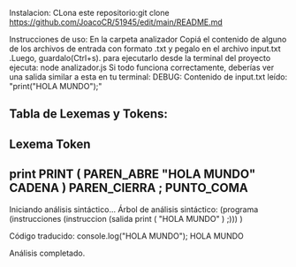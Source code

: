 Instalacion: CLona este repositorio:git clone https://github.com/JoacoCR/51945/edit/main/README.md

Instrucciones de uso:
En la carpeta analizador Copiá el contenido de alguno de los archivos de entrada con formato .txt y pegalo en el archivo input.txt .Luego, guardalo(Ctrl+s).
para ejecutarlo desde la terminal del proyecto ejecuta: node analizador.js
Si todo funciona correctamente, deberías ver una salida similar a esta en tu terminal:
DEBUG: Contenido de input.txt leído:
"print("HOLA MUNDO");"

Tabla de Lexemas y Tokens:
----------------------------
Lexema          Token
----------------------------
print           PRINT
(               PAREN_ABRE
"HOLA MUNDO"            CADENA
)               PAREN_CIERRA
;               PUNTO_COMA
----------------------------

Iniciando análisis sintáctico...
Árbol de análisis sintáctico:
(programa (instrucciones (instruccion (salida print ( "HOLA MUNDO" ) ;))) <EOF>)

Código traducido:
console.log("HOLA MUNDO");
HOLA MUNDO

Análisis completado.

